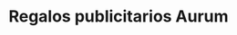 ---
title: "Regalos publicitarios Aurum"
url: /valladolid/regalos-publicitarios-aurum/
shop: Andenken
---